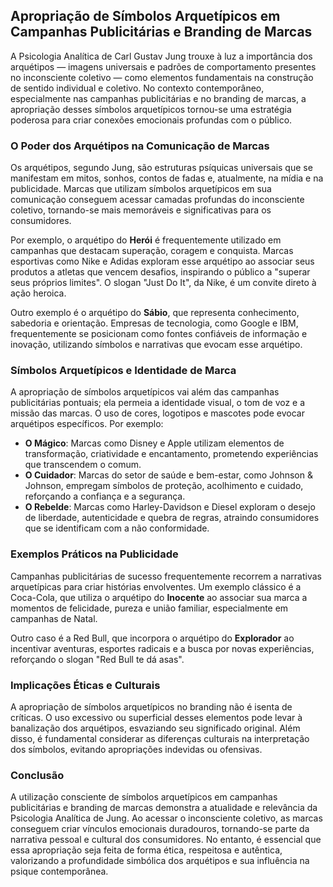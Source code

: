 
## Apropriação de Símbolos Arquetípicos em Campanhas Publicitárias e Branding de Marcas

A Psicologia Analítica de Carl Gustav Jung trouxe à luz a importância dos arquétipos — imagens universais e padrões de comportamento presentes no inconsciente coletivo — como elementos fundamentais na construção de sentido individual e coletivo. No contexto contemporâneo, especialmente nas campanhas publicitárias e no branding de marcas, a apropriação desses símbolos arquetípicos tornou-se uma estratégia poderosa para criar conexões emocionais profundas com o público.

### O Poder dos Arquétipos na Comunicação de Marcas

Os arquétipos, segundo Jung, são estruturas psíquicas universais que se manifestam em mitos, sonhos, contos de fadas e, atualmente, na mídia e na publicidade. Marcas que utilizam símbolos arquetípicos em sua comunicação conseguem acessar camadas profundas do inconsciente coletivo, tornando-se mais memoráveis e significativas para os consumidores.

Por exemplo, o arquétipo do **Herói** é frequentemente utilizado em campanhas que destacam superação, coragem e conquista. Marcas esportivas como Nike e Adidas exploram esse arquétipo ao associar seus produtos a atletas que vencem desafios, inspirando o público a "superar seus próprios limites". O slogan "Just Do It", da Nike, é um convite direto à ação heroica.

Outro exemplo é o arquétipo do **Sábio**, que representa conhecimento, sabedoria e orientação. Empresas de tecnologia, como Google e IBM, frequentemente se posicionam como fontes confiáveis de informação e inovação, utilizando símbolos e narrativas que evocam esse arquétipo.

### Símbolos Arquetípicos e Identidade de Marca

A apropriação de símbolos arquetípicos vai além das campanhas publicitárias pontuais; ela permeia a identidade visual, o tom de voz e a missão das marcas. O uso de cores, logotipos e mascotes pode evocar arquétipos específicos. Por exemplo:

- **O Mágico**: Marcas como Disney e Apple utilizam elementos de transformação, criatividade e encantamento, prometendo experiências que transcendem o comum.
- **O Cuidador**: Marcas do setor de saúde e bem-estar, como Johnson & Johnson, empregam símbolos de proteção, acolhimento e cuidado, reforçando a confiança e a segurança.
- **O Rebelde**: Marcas como Harley-Davidson e Diesel exploram o desejo de liberdade, autenticidade e quebra de regras, atraindo consumidores que se identificam com a não conformidade.

### Exemplos Práticos na Publicidade

Campanhas publicitárias de sucesso frequentemente recorrem a narrativas arquetípicas para criar histórias envolventes. Um exemplo clássico é a Coca-Cola, que utiliza o arquétipo do **Inocente** ao associar sua marca a momentos de felicidade, pureza e união familiar, especialmente em campanhas de Natal.

Outro caso é a Red Bull, que incorpora o arquétipo do **Explorador** ao incentivar aventuras, esportes radicais e a busca por novas experiências, reforçando o slogan "Red Bull te dá asas".

### Implicações Éticas e Culturais

A apropriação de símbolos arquetípicos no branding não é isenta de críticas. O uso excessivo ou superficial desses elementos pode levar à banalização dos arquétipos, esvaziando seu significado original. Além disso, é fundamental considerar as diferenças culturais na interpretação dos símbolos, evitando apropriações indevidas ou ofensivas.

### Conclusão

A utilização consciente de símbolos arquetípicos em campanhas publicitárias e branding de marcas demonstra a atualidade e relevância da Psicologia Analítica de Jung. Ao acessar o inconsciente coletivo, as marcas conseguem criar vínculos emocionais duradouros, tornando-se parte da narrativa pessoal e cultural dos consumidores. No entanto, é essencial que essa apropriação seja feita de forma ética, respeitosa e autêntica, valorizando a profundidade simbólica dos arquétipos e sua influência na psique contemporânea.
```
